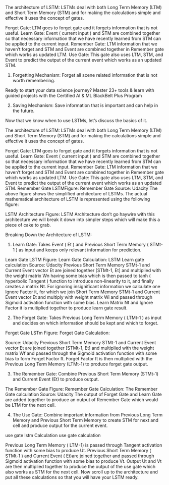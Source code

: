 The architecture of LSTM:
LSTMs deal with both Long Term Memory (LTM) and Short Term Memory (STM) and for making the calculations simple and effective it uses the concept of gates.

Forget Gate: LTM goes to forget gate and it forgets information that is not useful.
Learn Gate: Event ( current input ) and STM are combined together so that necessary information that we have recently learned from STM can be applied to the current input.
Remember Gate: LTM information that we haven’t forget and STM and Event are combined together in Remember gate which works as updated LTM.
Use Gate: This gate also uses LTM, STM, and Event to predict the output of the current event which works as an updated STM.


1. Forgetting Mechanism: Forget all scene related information that is not worth remembering.


Ready to start your data science journey?
Master 23+ tools & learn with guided projects with the Certified AI & ML BlackBelt Plus Program

2. Saving Mechanism: Save information that is important and can help in the future.

Now that we know when to use LSTMs, let’s discuss the basics of it.

 

The architecture of LSTM:
LSTMs deal with both Long Term Memory (LTM) and Short Term Memory (STM) and for making the calculations simple and effective it uses the concept of gates.

Forget Gate: LTM goes to forget gate and it forgets information that is not useful.
Learn Gate: Event ( current input ) and STM are combined together so that necessary information that we have recently learned from STM can be applied to the current input.
Remember Gate: LTM information that we haven’t forget and STM and Event are combined together in Remember gate which works as updated LTM.
Use Gate: This gate also uses LTM, STM, and Event to predict the output of the current event which works as an updated STM.
Remember Gate LSTMFigure: Remember Gate
Source: Udacity
The above figure shows the simplified architecture of LSTMs. The actual mathematical architecture of LSTM is represented using the following figure:

LSTM Architecture
Figure: LSTM Architecture
don’t go haywire with this architecture we will break it down into simpler steps which will make this a piece of cake to grab.

 

Breaking Down the Architecture of LSTM:
1. Learn Gate:  Takes Event ( Et ) and Previous Short Term Memory ( STMt-1 ) as input and keeps only relevant information for prediction.

Learn Gate LSTM
Figure: Learn Gate
Calculation:
LSTM Learn gate calculation
Source: Udacity
Previous Short Term Memory STMt-1 and Current Event vector Et are joined together [STMt-1, Et] and multiplied with the weight matrix Wn having some bias which is then passed to tanh ( hyperbolic Tangent ) function to introduce non-linearity to it, and finally creates a matrix Nt.
For ignoring insignificant information we calculate one Ignore Factor it, for which we join Short Term Memory STMt-1 and Current Event vector Et and multiply with weight matrix Wi and passed through Sigmoid activation function with some bias.
Learn Matrix Nt and Ignore Factor it is multiplied together to produce learn gate result.
 

2. The Forget Gate: Takes Previous Long Term Memory ( LTMt-1 ) as input and decides on which information should be kept and which to forget.

Forget Gate LSTm
Figure: Forget Gate
Calculation:

Source: Udacity
Previous Short Term Memory STMt-1 and Current Event vector Et are joined together [STMt-1, Et] and multiplied with the weight matrix Wf and passed through the Sigmoid activation function with some bias to form Forget Factor ft.
Forget Factor ft is then multiplied with the Previous Long Term Memory (LTMt-1) to produce forget gate output.
 

3. The Remember Gate: Combine Previous Short Term Memory (STMt-1) and Current Event (Et) to produce output.

The Remember Gate
Figure: Remember Gate
Calculation:
The Remember Gate calculation
Source: Udacity
The output of Forget Gate and Learn Gate are added together to produce an output of Remember Gate which would be LTM for the next cell.
 

4. The Use Gate:
Combine important information from Previous Long Term Memory and Previous Short Term Memory to create STM for next and cell and produce output for the current event.

use gate lstm
Calculation
use gate calculation

Previous Long Term Memory ( LTM-1) is passed through Tangent activation function with some bias to produce Ut.
Previous Short Term Memory ( STMt-1 ) and Current Event ( Et)are joined together and passed through Sigmoid activation function with some bias to produce Vt.
Output Ut and Vt are then multiplied together to produce the output of the use gate which also works as STM for the next cell.
Now scroll up to the architecture and put all these calculations so that you will have your LSTM ready.
